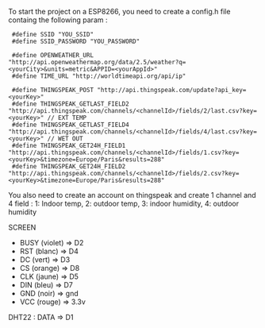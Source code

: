 To start the project on a ESP8266, you need to create a config.h file containg the following param :

	 #define SSID "YOU_SSID"
	 #define SSID_PASSWORD "YOU_PASSWORD"
                       
	 #define OPENWEATHER_URL "http://api.openweathermap.org/data/2.5/weather?q=<yourCity>&units=metric&APPID=<yourAppId>"
	 #define TIME_URL "http://worldtimeapi.org/api/ip"
	 
	 #define THINGSPEAK_POST "http://api.thingspeak.com/update?api_key=<yourKey>"
	 #define THINGSPEAK_GETLAST_FIELD2 "http://api.thingspeak.com/channels/<channelId>/fields/2/last.csv?key=<yourKey>" // EXT TEMP
	 #define THINGSPEAK_GETLAST_FIELD4 "http://api.thingspeak.com/channels/<channelId>/fields/4/last.csv?key=<yourKey>" // WET OUT
	 #define THINGSPEAK_GET24H_FIELD1 "http://api.thingspeak.com/channels/<channelId>/fields/1.csv?key=<yourKey>&timezone=Europe/Paris&results=288"
	 #define THINGSPEAK_GET24H_FIELD2 "http://api.thingspeak.com/channels/<channelId>/fields/2.csv?key=<yourKey>&timezone=Europe/Paris&results=288"

 
 You also need to create an account on thingspeak and create 1 channel and 4 field : 1: Indoor temp, 2: outdoor temp, 3: indoor humidity, 4: outdoor humidity
 
 SCREEN
 -	BUSY (violet) => D2
 -	RST (blanc)   => D4
 -	DC (vert)     => D3
 -	CS (orange)   => D8
 -	CLK (jaune)   => D5
 -	DIN (bleu)    => D7
 -	GND (noir)    => gnd
 -	VCC (rouge)   => 3.3v
 
 DHT22 :
 DATA => D1
 